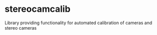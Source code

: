# stereocamcalib
Library providing functionality for automated calibration of cameras and stereo cameras
